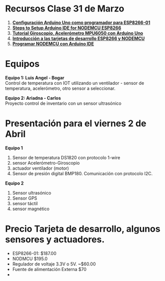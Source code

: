 # Recursos Clase 31 de Marzo

1.  [**Configuración Arduino Uno como programador para ESP8266-01**](https://create.arduino.cc/projecthub/pratikdesai/how-to-program-esp8266-esp-01-module-with-arduino-uno-598166)
2.  [**Steps to Setup Arduino IDE for NODEMCU ESP8266**](https://bit.ly/2UTrCZY)
3.  [**Tutorial Giroscopio, Acelerómetro MPU6050 con Arduino Uno**](https://naylampmechatronics.com/blog/45_Tutorial-MPU6050-Aceler%C3%B3metro-y-Giroscopio.html](https://naylampmechatronics.com/blog/45_Tutorial-MPU6050-Acelerómetro-y-Giroscopio.html))
4.  [**Introducción a las tarjetas de desarrollo ESP8266 y NODEMCU**](https://github.com/jaimelaborda/Planta-Twittera/wiki/1.-Introducci%C3%B3n-al-ESP8266-y-NodeMCU](https://github.com/jaimelaborda/Planta-Twittera/wiki/1.-Introducción-al-ESP8266-y-NodeMCU))
5.  [**Programar NODEMCU con Arduino IDE**](https://programarfacil.com/esp8266/como-programar-nodemcu-ide-arduino/)

# Equipos

**Equipo 1: Luis Angel - Bogar**  
Control de temperatura con IOT utilizando un ventilador - sensor de temperatura, acelerómetro, otro sensor a seleccionar. 

**Equipo 2: Ariadna - Carlos**  
Proyecto control de inventario con un sensor ultrasónico

# Presentación para el viernes 2 de Abril

**Equipo 1**  

1.  Sensor de temperatura DS1820 con protocolo 1-wire
2.  sensor Acelerómetro-Giroscopio
3.  actuador ventilador (motor)
4.  Sensor de presión digital BMP180. Comunicación con protocolo I2C.

**Equipo 2**  

1. Sensor ultrasónico
2. Sensor GPS
3. sensor táctil
4. sensor magnético



# Precio Tarjeta de desarrollo, algunos sensores y actuadores.

*   ESP8266-01: $187.00
*   NODMCU $195.0
*   Regulador de voltaje 3.3V o 5V. ~$60.00
*   Fuente de alimentación Externa $70
*   












